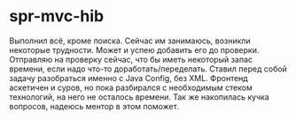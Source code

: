 spr-mvc-hib
===========
Выполнил всё, кроме поиска. Сейчас им занимаюсь, возникли некоторые трудности.
Может и успею добавить его до проверки.
Отправляю на проверку сейчас, что бы иметь некоторый запас времени, если надо что-то доработать/переделать.
Ставил перед собой задачу разобраться именно с Java Config, без XML.
Фронтенд аскетичен и суров, но пока разбирался с необходимым стеком технологий, на него не осталось времени.
Так же накопилась кучка вопросов, надеюсь ментор в этом поможет.
